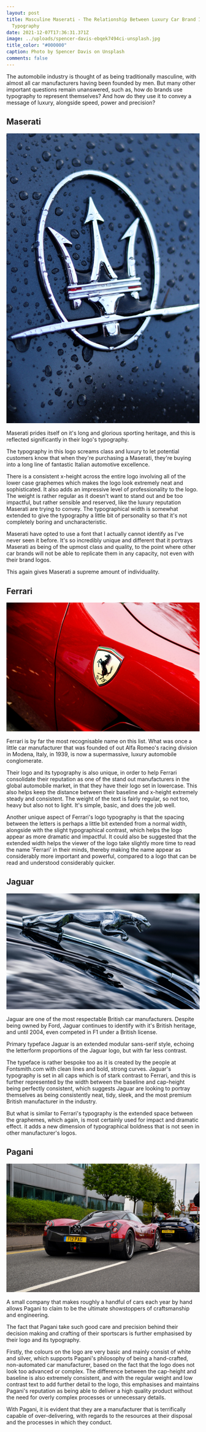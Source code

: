 ```yaml
---
layout: post
title: Masculine Maserati - The Relationship Between Luxury Car Brand Identity &
  Typography
date: 2021-12-07T17:36:31.371Z
image: ../uploads/spencer-davis-ebqek7494ci-unsplash.jpg
title_color: "#000000"
caption: Photo by Spencer Davis on Unsplash
comments: false
---
```

The automobile industry is thought of as being traditionally masculine, with almost all car manufacturers having been founded by men. But many other important questions remain unanswered, such as, how do brands use typography to represent themselves? And how do they use it to convey a message of luxury, alongside speed, power and precision?

## Maserati

![Photo by Rachael 🪐 on Unsplash](../uploads/rachael-rm68ppwfjz8-unsplash.jpg)

Maserati prides itself on it's long and glorious sporting heritage, and this is reflected significantly in their logo's typography. 

The typography in this logo screams class and luxury to let potential customers know that when they're purchasing a Maserati, they're buying into a long line of fantastic Italian automotive excellence. 

There is a consistent x-height across the entire logo involving all of the lower case graphemes which makes the logo look extremely neat and sophisticated. It also adds an impressive level of professionality to the logo. The weight is rather regular as it doesn't want to stand out and be too impactful, but rather sensible and reserved, like the luxury reputation Maserati are trying to convey. The typographical width is somewhat extended to give the typography a little bit of personality so that it's not completely boring and uncharacteristic. 

Maserati have opted to use a font that I actually cannot identify as I've never seen it before. It's so incredibly unique and different that it portrays Maserati as being of the upmost class and quality, to the point where other car brands will not be able to replicate them in any capacity, not even with their brand logos. 

This again gives Maserati a supreme amount of individuality.

## Ferrari

![Photo by Jannis Lucas on Unsplash](../uploads/jannis-lucas-jbmnhftlcry-unsplash.jpg)

Ferrari is by far the most recognisable name on this list. What was once a little car manufacturer that was founded of out Alfa Romeo's racing division in Modena, Italy, in 1939, is now a supermassive, luxury automobile conglomerate. 

Their logo and its typography is also unique, in order to help Ferrari consolidate their reputation as one of the stand out manufacturers in the global automobile market, in that they have their logo set in lowercase. This also helps keep the distance between their baseline and x-height extremely steady and consistent. The weight of the text is fairly regular, so not too, heavy but also not to light. It's simple, basic, and does the job well. 

Another unique aspect of Ferrari's logo typography is that the spacing between the letters is perhaps a little bit extended from a normal width, alongside with the slight typographical contrast, which helps the logo appear as more dramatic and impactful. It could also be suggested that the extended width helps the viewer of the logo take slightly more time to read the name 'Ferrari' in their minds, thereby making the name appear as considerably more important and powerful, compared to a logo that can be read and understood considerably quicker.

## Jaguar

![Photo by Grahame Jenkins on Unsplash](../uploads/grahame-jenkins-i05tym8wshm-unsplash.jpg)

Jaguar are one of the most respectable British car manufacturers. Despite being owned by Ford, Jaguar continues to identify with it's British heritage, and until 2004, even competed in F1 under a British license.

Primary typeface Jaguar is an extended modular sans-serif style, echoing the letterform proportions of the Jaguar logo, but with far less contrast. 

The typeface is rather bespoke too as it is created by the people at Fontsmith.com with clean lines and bold, strong curves. Jaguar's typography is set in all caps which is of stark contrast to Ferrari, and this is further represented by the width between the baseline and cap-height being perfectly consistent, which suggests Jaguar are looking to portray themselves as being consistently neat, tidy, sleek, and the most premium British manufacturer in the industry. 

But what is similar to Ferrari's typography is the extended space between the graphemes, which again, is most certainly used for impact and dramatic effect. it adds a new dimension of typographical boldness that is not seen in other manufacturer's logos.

## Pagani

![Photo by Yannis Zaugg on Unsplash](../uploads/yannis-zaugg-63-4cpusa1u-unsplash.jpg)

A small company that makes roughly a handful of cars each year by hand allows Pagani to claim to be the ultimate showstoppers of craftsmanship and engineering.

The fact that Pagani take such good care and precision behind their decision making and crafting of their sportscars is further emphasised by their logo and its typography. 

Firstly, the colours on the logo are very basic and mainly consist of white and silver, which supports Pagani's philosophy of being a hand-crafted, non-automated car manufacturer, based on the fact that the logo does not look too advanced or complex. The difference between the cap-height and baseline is also extremely consistent, and with the regular weight and low contrast text to add further detail to the logo, this emphasises and maintains Pagani's reputation as being able to deliver a high quality product without the need for overly complex processes or unnecessary details. 

With Pagani, it is evident that they are a manufacturer that is terrifically capable of over-delivering, with regards to the resources at their disposal and the processes in which they conduct.